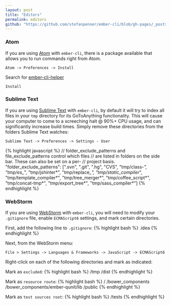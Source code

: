 ```yaml
---
layout: post
title: "Editors"
permalink: editors
github: "https://github.com/stefanpenner/ember-cli/blob/gh-pages/_posts/2013-04-02-editors.md"
---
```


### Atom

If you are using [Atom](https://atom.io) with `ember-cli`, there is a package available that allows you to run commands right from Atom.

`Atom -> Preferences -> Install`

Search for [ember-cli-helper](https://atom.io/packages/ember-cli-helper)

`Install`

### Sublime Text

If you are using [Sublime Text](http://www.sublimetext.com) with `ember-cli`, by default it will try to index all files in your `tmp` directory for its GoToAnything functionality.  This will cause your computer to come to a screeching halt @ 90%+ CPU usage, and can significantly increase build times.  Simply remove these directories from the folders Sublime Text watches:

`Sublime Text -> Preferences -> Settings - User`

{% highlight javascript %}
// folder_exclude_patterns and file_exclude_patterns control which files
// are listed in folders on the side bar. These can also be set on a per-
// project basis.
"folder_exclude_patterns": [".svn", ".git", ".hg", "CVS", "tmp/class-*", "tmp/es_*", "tmp/jshinter*", "tmp/replace_*", "tmp/static_compiler*", "tmp/template_compiler*", "tmp/tree_merger*", "tmp/coffee_script*", "tmp/concat-tmp*", "tmp/export_tree*", "tmp/sass_compiler*"]
{% endhighlight %}

### WebStorm
If you are using [WebStorm](https://www.jetbrains.com/webstorm/) with `ember-cli`, you will need to modify your `.gitignore` file, enable `ECMAScript6` settings, and mark certain directories.

First, add the following line to `.gitignore`:
{% highlight bash %}
.idea
{% endhighlight %}

Next, from the WebStorm menu:

`File > Settings -> Languages & Frameworks -> JavaScript -> ECMAScript6`

Right-click on each of the following directories and mark as indicated:

Mark as `excluded`:
{% highlight bash %}
/tmp
/dist
{% endhighlight %}

Mark as `resource route`:
{% highlight bash %}
/
/bower_components
/bower_components/ember-qunit/lib
/public
{% endhighlight %}

Mark as `test sources root`:
{% highlight bash %}
/tests
{% endhighlight %}
